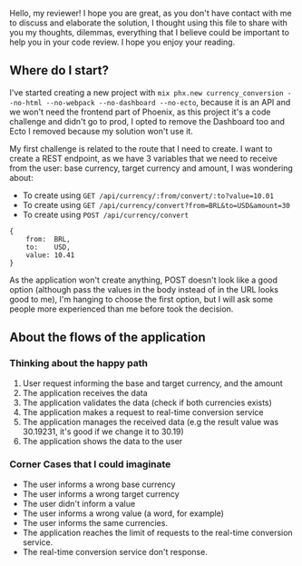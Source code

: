 Hello, my reviewer! I hope you are great, as you don't have contact with me to discuss and elaborate the solution, I thought using this file to share with you my thoughts, dilemmas, everything that I believe could be important to help you in your code review. I hope you enjoy your reading.

## Where do I start? 

I've started creating a new project with `mix phx.new currency_conversion --no-html --no-webpack --no-dashboard --no-ecto`, because it is an API and we won't need the frontend part of Phoenix, as this project it's a code challenge and didn't go to prod, I opted to remove the Dashboard too and Ecto I removed because my solution won't use it.

My first challenge is related to the route that I need to create. I want to create a REST endpoint, as we have 3 variables that we need to receive from the user: base currency, target currency and amount, I was wondering about:

- To create using `GET /api/currency/:from/convert/:to?value=10.01` 
- To create using `GET /api/currency/convert?from=BRL&to=USD&amount=30`
- To create using `POST /api/currency/convert`
```
{
    from:  BRL,
    to:    USD,
    value: 10.41 
}
```

As the application won't create anything, POST doesn't look like a good option (although pass the values in the body instead of in the URL looks good to me), I'm hanging to choose the first option, but I will ask some people more experienced than me before took the decision.

## About the flows of the application

### Thinking about the happy path

1. User request informing the base and target currency, and the amount
2. The application receives the data
3. The application validates the data (check if both currencies exists)
4. The application makes a request to real-time conversion service
5. The application manages the received data (e.g the result value was 30.19231, it's good if we change it to 30.19)
6. The application shows the data to the user


### Corner Cases that I could imaginate

* The user informs a wrong base currency
* The user informs a wrong target currency
* The user didn't inform a value
* The user informs a wrong value (a word, for example)
* The user informs the same currencies.
* The application reaches the limit of requests to the real-time conversion service.
* The real-time conversion service don't response.